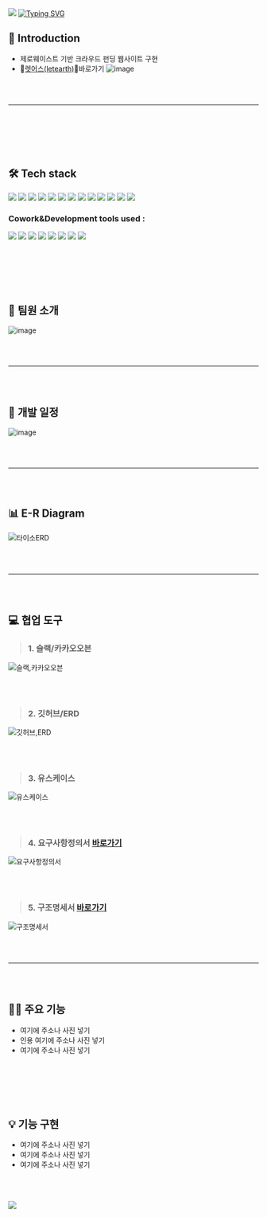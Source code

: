 <img src="https://capsule-render.vercel.app/api?type=waving&color=B6AD90&height=150&section=header" />

<a href="https://git.io/typing-svg">
<img src="https://readme-typing-svg.demolab.com?font=Fira+Code&weight=600&size=30&pause=1000&color=A4AC85&center=true&width=900&lines=FinalProject_letearth" alt="Typing SVG" />
</a>

## 📢 Introduction
- 제로웨이스트 기반 크라우드 펀딩 웹사이트 구현
- 🍃[렛어스(letearth)](http://letearth.shop/main/all)🍃바로가기
![image](https://user-images.githubusercontent.com/118797686/216546787-14caf1bb-ff12-443f-8d54-fbf8d7bc08f4.png)

### 　　　
<hr>

### 　
### 　　　

## 🛠 Tech stack
<img src="https://img.shields.io/badge/-Spring Framework-6DB33F?style=flat-plastic&logo=Spring&logoColor=white"/>   <img src="https://img.shields.io/badge/-MyBatis-191A1B?style=flat-plastic&logo=MyBatis&logoColor=white"/>   <img src="https://img.shields.io/badge/-Maven-C71A36?style=flat-plastic&logo=Apache Maven&logoColor=white"/>   <img src="https://img.shields.io/badge/-JavaScript-F7DF1E?style=flat-plastic&logo=JavaScript&logoColor=white"/>   <img src="https://img.shields.io/badge/-jQuery-0769AD?style=flat-plastic&logo=jQuery&logoColor=white"/>   <img src="https://img.shields.io/badge/-API-F575C6?style=flat-plastic&logo=API&logoColor=white"/>   <img src="https://img.shields.io/badge/-AJAX-37D1CB?style=flat-plastic&logo=AJAX&logoColor=white"/>   <img src="https://img.shields.io/badge/-MySQL-4479A1?style=flat-plastic&logo=MySQL&logoColor=white"/>   <img src="https://img.shields.io/badge/-CSS-F59C54?style=flat-plastic&logo=CSS3&logoColor=white"/>   <img src="https://img.shields.io/badge/-SCSS-CD6799?style=flat-plastic&logo=SCSS&logoColor=white"/>   <img src="https://img.shields.io/badge/-HTML-E34F26?style=flat-plastic&logo=HTML5&logoColor=white"/>   <img src="https://img.shields.io/badge/-Bootstrap-7952B3?style=flat-plastic&logo=Bootstrap&logoColor=white"/>   <img src="https://img.shields.io/badge/-ApachetTomcat9.0-D22128?style=flat-plastic&logo=Apache&logoColor=white"/>   




### Cowork&Development tools used : 
<img src="https://img.shields.io/badge/STS-6DB33F?style=flat-plastic&logo=Spring&logoColor=white"/>   <img src="https://img.shields.io/badge/KakaoOven-FFCD00?style=flat-plastic&logo=Kakao&logoColor=white"/>   <img src="https://img.shields.io/badge/ERDcloud-937BF2?style=flat-plastic&logo=ERDcloud&logoColor=white"/>   <img src="https://img.shields.io/badge/Git-F05032?style=flat-plastic&logo=Git&logoColor=white"/>   <img src="https://img.shields.io/badge/GitHub-181717?style=flat-plastic&logo=GitHub&logoColor=white"/>   <img src="https://img.shields.io/badge/Google Sheets-34A853?style=flat-plastic&logo=Google Sheets&logoColor=white"/>   <img src="https://img.shields.io/badge/Slack-4A154B?style=flat-plastic&logo=Slack&logoColor=white"/>   <img src="https://img.shields.io/badge/Google Meet-00897B?style=flat-plastic&logo=Google Meet&logoColor=white"/>   






### 　　　
### 　

## 👯 팀원 소개
![image](https://user-images.githubusercontent.com/118797686/216546843-3c152274-7181-47b9-99e7-b5a1705e5f1d.png)

### 　　　
<hr>

### 　

## 📅 개발 일정
![image](https://user-images.githubusercontent.com/118797686/216546843-3c152274-7181-47b9-99e7-b5a1705e5f1d.png)

### 　　　
<hr>

### 　　　

## 📊 E-R Diagram
![타이소ERD](https://user-images.githubusercontent.com/118797686/214764141-51045b33-f9b7-4435-a788-c0cc37fb06c9.png)

### 　　
<hr>

### 　　　

## 💻 협업 도구　
> ### 1. 슬랙/카카오오븐
![슬랙,카카오오븐](https://user-images.githubusercontent.com/118797686/214765131-159d896a-a0e1-4647-ad1f-aa9586d6ff0e.png)
### 　
> ### 2. 깃허브/ERD
![깃허브,ERD](https://user-images.githubusercontent.com/118797686/214765144-84bb2465-d502-4c4f-b855-5e84df891500.png)
### 　
> ### 3. 유스케이스
![유스케이스](https://user-images.githubusercontent.com/118797686/214765158-90a619ea-c07b-4333-b29d-99a9ed8ba32c.png)
### 　
> ### 4. 요구사항정의서 [바로가기](https://docs.google.com/spreadsheets/d/1QtAqQH0A_m7-ze3XhSkfsWuaNlpo1l9SFScPLc-R-X4/edit?pli=1#gid=554889087)
![요구사항정의서](https://user-images.githubusercontent.com/118797686/214765172-159d0fd2-7227-4964-9220-876cec2e16d0.png)
### 　
> ### 5. 구조명세서 [바로가기](https://docs.google.com/spreadsheets/d/1QtAqQH0A_m7-ze3XhSkfsWuaNlpo1l9SFScPLc-R-X4/edit?pli=1#gid=447372283)
![구조명세서](https://user-images.githubusercontent.com/118797686/214765187-cc323510-b687-4344-9a76-32103dc16516.png)

### 　　　
<hr>

### 　　　　

## 👩‍💻 주요 기능 
- 여기에 주소나 사진 넣기
- 인용 여기에 주소나 사진 넣기
- 여기에 주소나 사진 넣기

### 　　
### 　　

## 💡 기능 구현
- 여기에 주소나 사진 넣기
- 여기에 주소나 사진 넣기
- 여기에 주소나 사진 넣기

### 　　

<img src="https://capsule-render.vercel.app/api?type=waving&color=B6AD90&height=150&section=footer" />
